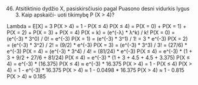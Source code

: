 46. Atsitiktinio dydžio X, pasiskirsčiusio pagal Puasono desni vidurkis lygus 3. Kaip apskaiči-
uoti tikimybę P (X > 4)?

Lambda = E[X] = 3
P(X > 4) = 1 - P(X ≤ 4)
P(X ≤ 4) = P(X = 0) + P(X = 1) + P(X = 2) + P(X = 3) + P(X = 4)
P(X = k) = (e^(-λ) * λ^k) / k!
P(X = 0) = (e^(-3) * 3^0) / 0! = e^(-3)
P(X = 1) = (e^(-3) * 3^1) / 1! = 3 * e^(-3)
P(X = 2) = (e^(-3) * 3^2) / 2! = (9/2) * e^(-3)
P(X = 3) = (e^(-3) * 3^3) / 3! = (27/6) * e^(-3)
P(X = 4) = (e^(-3) * 3^4) / 4! = (81/24) * e^(-3)
P(X ≤ 4) = e^(-3) * (1 + 3 + 9/2 + 27/6 + 81/24)
P(X ≤ 4) = e^(-3) * (1 + 3 + 4.5 + 4.5 + 3.375)
P(X ≤ 4) = e^(-3) * (16.375)
P(X ≤ 4) ≈ e^(-3) * 16.375
P(X > 4) = 1 - P(X ≤ 4)
P(X > 4) = 1 - e^(-3) * 16.375
P(X > 4) ≈ 1 - 0.0498 * 16.375
P(X > 4) ≈ 1 - 0.815
P(X > 4) ≈ 0.185